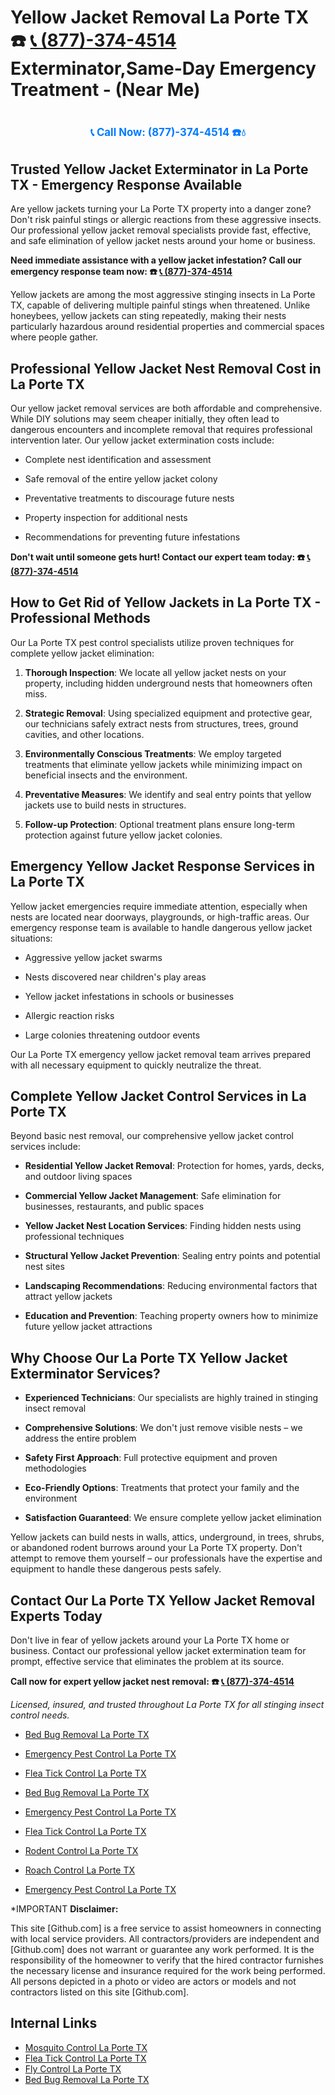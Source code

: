 # Yellow Jacket Removal La Porte TX ☎️ [📞 (877)-374-4514](https://pest-control-4514.netlify.app) Exterminator,Same-Day Emergency Treatment - (Near Me)
# 

<p align="center" style="font-size: 1.2em; font-weight: bold; margin: 20px 0;">
  <a href="https://pest-control-4514.netlify.app" target="_blank" style="color: #007BFF; text-decoration: none;">📞 Call Now: (877)-374-4514 ☎️💧</a>
</p>

## Trusted Yellow Jacket Exterminator in La Porte TX - Emergency Response Available

Are yellow jackets turning your La Porte TX property into a danger zone? Don't risk painful stings or allergic reactions from these aggressive insects. Our professional yellow jacket removal specialists provide fast, effective, and safe elimination of yellow jacket nests around your home or business.

**Need immediate assistance with a yellow jacket infestation? Call our emergency response team now: ☎️ [📞 (877)-374-4514](https://pest-control-4514.netlify.app)**

Yellow jackets are among the most aggressive stinging insects in La Porte TX, capable of delivering multiple painful stings when threatened. Unlike honeybees, yellow jackets can sting repeatedly, making their nests particularly hazardous around residential properties and commercial spaces where people gather.

## Professional Yellow Jacket Nest Removal Cost in La Porte TX

Our yellow jacket removal services are both affordable and comprehensive. While DIY solutions may seem cheaper initially, they often lead to dangerous encounters and incomplete removal that requires professional intervention later. Our yellow jacket extermination costs include:

- Complete nest identification and assessment

- Safe removal of the entire yellow jacket colony

- Preventative treatments to discourage future nests

- Property inspection for additional nests

- Recommendations for preventing future infestations

**Don't wait until someone gets hurt! Contact our expert team today: ☎️ [📞 (877)-374-4514](https://pest-control-4514.netlify.app)**

## How to Get Rid of Yellow Jackets in La Porte TX - Professional Methods

Our La Porte TX pest control specialists utilize proven techniques for complete yellow jacket elimination:

1. **Thorough Inspection**: We locate all yellow jacket nests on your property, including hidden underground nests that homeowners often miss.

2. **Strategic Removal**: Using specialized equipment and protective gear, our technicians safely extract nests from structures, trees, ground cavities, and other locations.

3. **Environmentally Conscious Treatments**: We employ targeted treatments that eliminate yellow jackets while minimizing impact on beneficial insects and the environment.

4. **Preventative Measures**: We identify and seal entry points that yellow jackets use to build nests in structures.

5. **Follow-up Protection**: Optional treatment plans ensure long-term protection against future yellow jacket colonies.

## Emergency Yellow Jacket Response Services in La Porte TX

Yellow jacket emergencies require immediate attention, especially when nests are located near doorways, playgrounds, or high-traffic areas. Our emergency response team is available to handle dangerous yellow jacket situations:

- Aggressive yellow jacket swarms

- Nests discovered near children's play areas

- Yellow jacket infestations in schools or businesses

- Allergic reaction risks

- Large colonies threatening outdoor events

Our La Porte TX emergency yellow jacket removal team arrives prepared with all necessary equipment to quickly neutralize the threat.

## Complete Yellow Jacket Control Services in La Porte TX

Beyond basic nest removal, our comprehensive yellow jacket control services include:

- **Residential Yellow Jacket Removal**: Protection for homes, yards, decks, and outdoor living spaces

- **Commercial Yellow Jacket Management**: Safe elimination for businesses, restaurants, and public spaces

- **Yellow Jacket Nest Location Services**: Finding hidden nests using professional techniques

- **Structural Yellow Jacket Prevention**: Sealing entry points and potential nest sites

- **Landscaping Recommendations**: Reducing environmental factors that attract yellow jackets

- **Education and Prevention**: Teaching property owners how to minimize future yellow jacket attractions

## Why Choose Our La Porte TX Yellow Jacket Exterminator Services?

- **Experienced Technicians**: Our specialists are highly trained in stinging insect removal

- **Comprehensive Solutions**: We don't just remove visible nests – we address the entire problem

- **Safety First Approach**: Full protective equipment and proven methodologies

- **Eco-Friendly Options**: Treatments that protect your family and the environment

- **Satisfaction Guaranteed**: We ensure complete yellow jacket elimination

Yellow jackets can build nests in walls, attics, underground, in trees, shrubs, or abandoned rodent burrows around your La Porte TX property. Don't attempt to remove them yourself – our professionals have the expertise and equipment to handle these dangerous pests safely.

## Contact Our La Porte TX Yellow Jacket Removal Experts Today

Don't live in fear of yellow jackets around your La Porte TX home or business. Contact our professional yellow jacket extermination team for prompt, effective service that eliminates the problem at its source.

**Call now for expert yellow jacket nest removal: ☎️ [📞 (877)-374-4514](https://pest-control-4514.netlify.app)**

*Licensed, insured, and trusted throughout La Porte TX for all stinging insect control needs.*


- [Bed Bug Removal La Porte TX](https://github.com/allyoucaneatsushiin/plumbing-texas/blob/main/Bed-Bug-Removal-La-Porte-TX-877-374-4514-Exterminator-Same-Day-Emergency-Treatment-Near-Me.md)
- [Emergency Pest Control La Porte TX](https://github.com/allyoucaneatsushiin/plumbing-texas/blob/main/Emergency-Pest-Control-La-Porte-TX-877-374-4514-24-7-Fast-Response-Near-Me.md)
- [Flea Tick Control La Porte TX](https://github.com/allyoucaneatsushiin/plumbing-texas/blob/main/Flea-Tick-Control-La-Porte-TX-877-374-4514-Removal-Exterminator-Same-Day-Emergency-Treatment-Near-Me.md)


- [Bed Bug Removal La Porte TX](https://github.com/allyoucaneatsushiin/plumbing-texas/blob/main/Bed-Bug-Removal-La-Porte-TX-877-374-4514-Exterminator-Same-Day-Emergency-Treatment-Near-Me.md)
- [Emergency Pest Control La Porte TX](https://github.com/allyoucaneatsushiin/plumbing-texas/blob/main/Emergency-Pest-Control-La-Porte-TX-877-374-4514-24-7-Fast-Response-Near-Me.md)
- [Flea Tick Control La Porte TX](https://github.com/allyoucaneatsushiin/plumbing-texas/blob/main/Flea-Tick-Control-La-Porte-TX-877-374-4514-Removal-Exterminator-Same-Day-Emergency-Treatment-Near-Me.md)


- [Rodent Control La Porte TX](https://github.com/allyoucaneatsushiin/plumbing-texas/blob/main/Rodent-Control-La-Porte-TX-877-374-4514-Rat-Removal-Exterminator-Same-Day-Emergency-Treatment-Near-Me.md)
- [Roach Control La Porte TX](https://github.com/allyoucaneatsushiin/plumbing-texas/blob/main/Roach-Control-La-Porte-TX-877-374-4514-Removal-Exterminator-Same-Day-Emergency-Treatment-Near-Me.md)
- [Emergency Pest Control La Porte TX](https://github.com/allyoucaneatsushiin/plumbing-texas/blob/main/Emergency-Pest-Control-La-Porte-TX-877-374-4514-24-7-Fast-Response-Near-Me.md)


*IMPORTANT **Disclaimer:**  

This site [Github.com] is a free service to assist homeowners in connecting with local service providers. All contractors/providers are independent and [Github.com] does not warrant or guarantee any work performed. It is the responsibility of the homeowner to verify that the hired contractor furnishes the necessary license and insurance required for the work being performed. All persons depicted in a photo or video are actors or models and not contractors listed on this site [Github.com].


## Internal Links
- [Mosquito Control La Porte TX](https://github.com/allyoucaneatsushiin/plumbing-texas/blob/main/Mosquito-Control-La-Porte-TX-877-374-4514-Exterminator-Same-Day-Emergency-Treatment-Near-Me.md)
- [Flea Tick Control La Porte TX](https://github.com/allyoucaneatsushiin/plumbing-texas/blob/main/Flea-Tick-Control-La-Porte-TX-877-374-4514-Removal-Exterminator-Same-Day-Emergency-Treatment-Near-Me.md)
- [Fly Control La Porte TX](https://github.com/allyoucaneatsushiin/plumbing-texas/blob/main/Fly-Control-La-Porte-TX-877-374-4514-Prevention-Same-Day-Emergency-Treatment-Near-Me.md)
- [Bed Bug Removal La Porte TX](https://github.com/allyoucaneatsushiin/plumbing-texas/blob/main/Bed-Bug-Removal-La-Porte-TX-877-374-4514-Exterminator-Same-Day-Emergency-Treatment-Near-Me.md)
